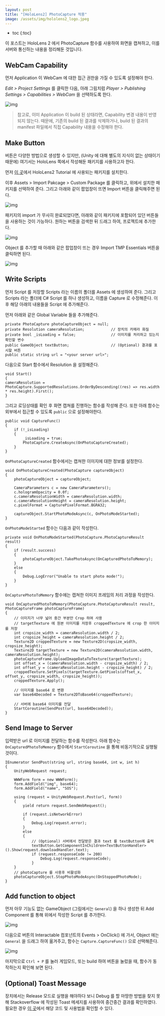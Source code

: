```yaml
---
layout: post
title: "[HoloLens2] PhotoCapture 적용"
image: /assets/img/hololens2_logo.jpeg
---
```


* toc
{:toc}


이 포스트는 HoloLens 2 에서 PhotoCapture 함수를 사용하여 화면을 캡쳐하고, 이를 서버와 통신하는 내용을 정리해둔 것입니다.

## WebCam Capability

먼저 Application 이 WebCam 에 대한 접근 권한을 가질 수 있도록 설정해야 한다.

*Edit > Project Settings*  를 클릭한 다음, 아래 그림치럼 *Player > Publishing Settings > Capabilities > WebCam* 을 선택하도록 한다.

![img](/assets/img/Hololens2_start_project/01.png)

> 참고로, 이미 Application 이 build 된 상태라면, Capability 변경 내용이 반영되지 않는다. 때문에, 기존의 build 된 결과를 삭제하거나, build 된 결과의 manifest 파일에서 직접 Capability 내용을 수정해야 한다. 

## Make Button

버튼은 다양한 방법으로 생성할 수 있지만, (Unity 에 대해 별도의 지식이 없는 상태이기 때문에) 여기서는 HoloLens 쪽에서 작성해둔 패키지를 사용하고자 한다. 

먼저 [이 곳](https://github.com/microsoft/MixedRealityLearning/releases/download/getting-started-v2.4.0/MRTK.HoloLens2.Unity.Tutorials.Assets.GettingStarted.2.4.0.unitypackage)에서 HoloLens2 Tutorial 에 사용되는 패키지를 설치한다.

이후 Assets > Import Pakcage > Custom Package 를 클릭하고, 위에서 설치한 패키지를 선택하여 준다. 그리고 아래와 같이 팝업창이 뜨면 Import 버튼을 클릭해주면 된다.

![img](/assets/img/Hololens2_start_project/02.png)

패키지의 import 가 무사히 완료되었다면, 아래와 같이 패키지에 포함되어 있던 버튼들을 사용하는 것이 가능하다. 원하는 버튼을 검색한 뒤 드래그 하여, 프로젝트에 추가한다.

![img](/assets/img/Hololens2_start_project/03.png)

Object 를 추가할 때 아래와 같은 팝업창이 뜨는 경우 Import TMP Essentials 버튼을 클릭하면 된다.

![img](/assets/img/Hololens2_start_project/04.png)

## Write Scripts

먼저 Script 를 저장할 Scripts 라는 이름의 폴더를 Assets 에 생성하여 준다. 그리고 Scripts 라는 폴더에 C# Script 를 하나 생성하고, 이름을 Capture 로 수정해준다. 이후 해당 아래의 내용들을 Script 에 추가해준다.

먼저 아래와 같은 Global Variable 들을 추가해준다.

```
private PhotoCapture photoCaptureObject = null;
private Resolution cameraResolution;			// 장치의 카메라 화질
private bool _isLoading = false;				// 이미지를 처리하고 있는지 확인할 변수
public GameObject textButton;					// (Optional) 결과를 표시할 버튼
public static string url = "<your server url>";
```

다음으로 Start 함수에서 Resolution 을 설정해준다.

```
void Start()
{
cameraResolution = PhotoCapture.SupportedResolutions.OrderByDescending((res) => res.width * res.height).First();
}
```

그리고 로딩상태를 확인 후 화면 캡쳐를 진행하는 함수를 작성해 준다. 또한 아래 함수는 외부에서 접근할 수 있도록 `public` 으로 설정해야한다.

```
public void CaptureFunc()
{
    if (!_isLoading)
    {
    	_isLoading = true;
    	PhotoCapture.CreateAsync(OnPhotoCaptureCreated);
    }
}
```

`OnPhotoCaptureCreated` 함수에서는 캡쳐한 이미지에 대한 정보를 설정한다.

```
void OnPhotoCaptureCreated(PhotoCapture captureObject)
{
    photoCaptureObject = captureObject;

    CameraParameters c = new CameraParameters();
    c.hologramOpacity = 0.0f;
    c.cameraResolutionWidth = cameraResolution.width;
    c.cameraResolutionHeight = cameraResolution.height;
    c.pixelFormat = CapturePixelFormat.BGRA32;

    captureObject.StartPhotoModeAsync(c, OnPhotoModeStarted);
}
```

`OnPhotoModeStarted` 함수는 다음과 같이 작성한다.

```
private void OnPhotoModeStarted(PhotoCapture.PhotoCaptureResult result)
{
    if (result.success)
    {
	    photoCaptureObject.TakePhotoAsync(OnCapturedPhotoToMemory);
    }
    else
    {
    	Debug.LogError("Unable to start photo mode!");
    }
}
```

`OnCapturePhotoToMemory` 함수에는 캡쳐한 이미지 프레임의 처리 과정을 작성한다.

```
void OnCapturedPhotoToMemory(PhotoCapture.PhotoCaptureResult result, PhotoCaptureFrame photoCaptureFrame)
{
	// 이미지가 너무 넓어 중간 부분만 Crop 하여 사용
	// targetTexture 에 원본 이미지를 저장후 croppedTexture 에 crop 한 이미지를 저장
    int cropsize_width = cameraResolution.width / 2;
    int cropsize_height = cameraResolution.height / 2;
    Texture2D croppedTexture = new Texture2D(cropsize_width, cropsize_height);
    Texture2D targetTexture = new Texture2D(cameraResolution.width, cameraResolution.height);
    photoCaptureFrame.UploadImageDataToTexture(targetTexture);
    int offset_x = (cameraResolution.width - cropsize_width) / 2;
    int offset_y = (cameraResolution.height - cropsize_height) / 2;
    croppedTexture.SetPixels(targetTexture.GetPixels(offset_x, offset_y, cropsize_width, cropsize_height));
    croppedTexture.Apply();

	// 이미지를 base64 로 변환
	var base64Decoded = Texture2DToBase64(croppedTexture);
	
	// 서버에 base64 이미지를 전달
	StartCoroutine(SendPost(url, base64Decoded));
}
```

 ## Send Image to Server

입력받은 url 로 이미지를 전달하는 함수를 작성한다. 아래 함수는 `OnCapturedPhotoToMemory` 함수에서 `StartCoroutine` 을 통해 비동기적으로 실행될 것이다.

```
IEnumerator SendPost(string url, string base64, int w, int h)
{
    UnityWebRequest request;

    WWWForm form = new WWWForm();
    form.AddField("img", base64);
    form.AddField("name", "SOS");

    using (request = UnityWebRequest.Post(url, form))
    {
	    yield return request.SendWebRequest();

        if (request.isNetworkError)
        {
	        Debug.Log(request.error);
        }
        else
        {
        	// (Optional) 서버에서 전달받은 결과 text 를 textButton에 출력
            textButton.GetComponentInChildren<TextButtonHandler>().Show(request.downloadHandler.text);
            if (request.responseCode != 200)
	            Debug.Log(request.responseCode);
            }
    }
    // photoCapture 를 사용후 비활성화
    photoCaptureObject.StopPhotoModeAsync(OnStoppedPhotoMode);
}
```

## Add function to object

먼저 아무 기능도 없는 GameObject (그림에서는 `General`) 을 하나 생성한 뒤 Add Component 를 통해 위에서 작성한 Script 를 추가한다.

![img](/assets/img/Hololens2_start_project/05.png)

다음으로 버튼의 Interactable 컴포넌트의 Events > OnClick() 에 가서, Object 에는 `General` 을 드래그 하여 옮겨주고, 함수는 `Capture.CaptureFunc()` 으로 선택해준다. 

![img](/assets/img/Hololens2_start_project/03.png)

마지막으로 `Ctrl + P` 를 눌러 게임모드, 또는 build 하여 버튼을 눌렀을 때, 함수가 동작하는지 확인해 보면 된다.

## (Optional) Toast Message

장치에서는 Release 모드로 실행을 해야하다 보니 Debug 를 할 마땅한 방법을 찾지 못해 Stackoverflow 에 작성된 Toast 메세지를 사용하여 중간중간 결과를 확인하였다. 필요한 경우 [이 곳](https://stackoverflow.com/a/41042879)에서 해당 코드 및 사용법을 확인할 수 있다.

